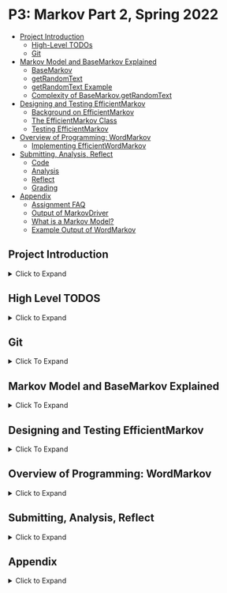 # P3: Markov Part 2, Spring 2022

- [Project Introduction](#project-introduction)
    - [High-Level TODOs](#high-level-todos)
    - [Git](#git)
- [Markov Model and BaseMarkov Explained](#markov-model-and-basemarkov-explained)
    - [BaseMarkov](#basemarkov)
    - [getRandomText](#getrandomtext)
    - [getRandomText Example](#getrandomtext-example)
    - [Complexity of BaseMarkov.getRandomText](#complexity-of-basemarkovgetrandomtext)
- [Designing and Testing EfficientMarkov](#designing-and-testing-efficientmarkov)
    - [Background on EfficientMarkov](#background-on-efficientmarkov)
    - [The EfficientMarkov Class](#the-efficientmarkov-class)
    - [Testing EfficientMarkov](#testing-efficientmarkov)
- [Overview of Programming: WordMarkov](#overview-of-programming-wordmarkov)
    - [Implementing EfficientWordMarkov](#implementing-efficientwordmarkov)
- [Submitting, Analysis, Reflect](#submitting-analysis-reflect)
    - [Code](#code)
    - [Analysis](#analysis)
    - [Reflect](#reflect)
    - [Grading](#grading)
- [Appendix](#appendix)
    - [Assignment FAQ](#assignment-faq)
    - [Output of MarkovDriver](#output-of-markovdriver)
    - [What is a Markov Model?](#what-is-a-markov-model)
    - [Example Output of WordMarkov](#example-output-of-wordmarkov)


## Project Introduction
<details>
<summary>Click to Expand</summary>

The introduction to Markov Part 1 https://coursework.cs.duke.edu/201-public-documentation/P2-Markov-Part-1/-/blob/main/README.md  is appropriate to this project: generating random text using a Markov Model -- you should read that for background.

In this assignment, you'll be given a program that generates text using a Markov Model. You'll fork and clone the Git repository accessible via https://coursework.cs.duke.edu/201fall21/P3-markov-part2/-/tree/main. You'll do three things to complete this assignment:

1. Create a more efficient version of the `BaseMarkov` class by inheritance/extension. The new class is named `EfficientMarkov`. You're given a shell .java file for this class.
2. Create a similar more efficient class named `EfficientWordMarkov` of a provided program that uses words rather than characters. This program will leverage your `WordGram` class from Markov Part 1. You're given a working version of `WordGram` but no starter file for `EfficientWordMarkov`.
3. Develop and run benchmark tests comparing the base, inefficient class with the more efficient class you developed. You'll answer questions based on the benchmarks you run. Answer these questions and submit to Gradescope as a separate analysis assignment for P3: Efficient Markov Analysis.
</details>

## High Level TODOS
<details>
<summary>Click to Expand</summary>

Fork and clone the project. Then run the `MarkovDriver` program and verify its output matches the output given below. Then run the JUnit tests in `MarkovTest`, adding the JUnit library to your project if necessary.

Read about the differences between Base and Efficient methods, these differences are described below and manifest in different implementations of two methods: `setTraining` and `getFollows`. Understand the differences at a high-level and then implement these two methods as part of creating the class `EfficientMarkov`. Run `MarkovDriver` and `MarkovTest` after modifying these to use and test your `EfficientMarkov` class.

Implement the class `EfficientWordMarkov`, modeling it on `BaseWordMarkov` and making an internal map similar to `EfficientMarkov` but using `WordGram` objects as keys rather than strings. Test this implementation by running `MarkovDriver` modifying it to use your `WordGram` markov generating programs.

Submit code to Gradescope. Complete analysis and submit that to Gradescope.
</details>

## Git
<details>
<summary>Click To Expand</summary>

The URL for the code for the coding part of this assignment is: https://coursework.cs.duke.edu/201fall21/P3-markov-part2/-/tree/main. 

Fork, clone, and import the cloned project from the file system. **Be sure to fork first.** Then clone using the SSH URL after using a terminal window to `cd` into your IntelliJ workspace. 

When you make a series of changes you want to 'save', you'll push those changes to your GitLab repository. You should do this after major changes, certainly every hour or so of coding. You'll need to use the standard Git sequence to commit and push to GitLab:

```bash
git add .
git commit -m 'a short description of your commit here'
git push
```
</details>

## Markov Model and BaseMarkov Explained
<details>
<summary>Click To Expand</summary>


You'll create a more efficient version of the class `BaseMarkov` that generates random text using a Markov Model; the new class is named `EfficientMarkov`. You'll need to understand what a Markov Model is, how the `BaseMarkov` class works, and the ideas behind how to create the class `EfficientMarkov`. Your task in this part of the assignment is to create this more efficient class, verify that it works the same as the inefficient `BaseMarkov` class, and analyze the performance using a benchmarking program. To do this you'll need to understand how `BaseMarkov` works, how to make it more efficient using maps, and how the benchmarking program leverages inheritance and interfaces to run.

An order-k Markov model uses strings of k-letters to predict text, these are called *k-grams*. It's also possible to use k-grams that are composed of words rather than letters. An order-2 Markov model uses two-character strings or *bigrams* to calculate probabilities in generating random letters. A string called the *training text* is used to calculate these probabilities. For more on this model, see the [appendix](#appendix), or see the example in the next section.


### BaseMarkov
<details>
<summary>Click To Expand</summary>

`BaseMarkov` provides simple implementations of the methods defined in the interface `MarkovInterface`. The important methods that will change to make the class more efficient are `setTraining` and `getFollows`. You'll `@Override` these methods when creating `EfficientMarkov`, but otherwise rely on inherited methods from `BaseMarkov`.
</details>

### getRandomText
<details>
<summary>Click To Expand</summary>


The method we want to optimize to be more efficient is method `getRandomText()`. At a high level, the method works as follows (the exact code for `BaseMarkov.getRandomText()` is provided below). 

- Choose a random substring of `k` characters `current` from the text of length *N*:
- Repeat the following sequence of steps (with a `for` loop) up to the desired length *T*:
    - Get a list of all the characters in the training text that follow `current`
    - Choose one of those characters at random
    - If this character is `PSEUDO_EOS`
        - stop generating new text and `break` out of the `for` loop.
    - Otherwise,
        - Take the last *k*-1 characters of `current` and append this character onto the end of `current`.


</details>

### getRandomText Example
<details>
<summary>Click To Expand</summary>

Here is an example of how the algorithm works. Suppose we're using an order 3-gram (i.e., k=3) and the training text for generating characters is 

***"then five of these themes were themes were thematic in my theatre"***

Then the algorithm would proceed as follows:

- Choose a 3-letter substring from the text at random as the starting current 3-gram. This happens in method `BaseMarkov.getRandomText()` before the for-loop.
- Suppose this text referenced in `current` on line 56 is "the". These three characters are the start of the random text generated by the Markov model. In the loop above, the method `.getFollows(current)` is called on line 60. This method returns a list of all the characters that follow `current`, or "the", in the training text. This is `{"n", "s", "m", "m", “m", "a"}` in the text above -- look for each occurrence of "the" and see the character that follows to understand this returned list.
- One of these characters is chosen at random, is appended to `sb` as part of the randomly generated text, and then `current` is changed to drop the first character and add the last character. So if `"m"` is chosen at random (and it's more likely to be since there are two m's) the String `current` becomes `"hem"`.
- The loop iterates again and `"hem"` is passed to `getFollows()` -- the returned list will be `{"e", "e", "a"}`. The process continues until the designated number of random characters has been generated.
- In the example above if the string `"tre"` is chosen as the initial value of `current`, or becomes the value of `current` as text is generated, then there is no character that follows. In this case `getFollows("tre")` would return `{PSEUDO_EOS}` where the character `PSEUDO_EOS` is defined as the empty string. The loop in `getRandomText` breaks when `PSEUDO_EOS` is found -- ***this is an edge case and the designated number of random characters will not be generated.***

</details>

### Complexity of BaseMarkov.getRandomText
<details>
<summary>Click To Expand</summary>


As explained in the previous section, generating each random character requires scanning the entire training text to find the following characters when `getFollows` is called. Generating `T` random characters will call `getFollows` `T` times. Each time the entire text is scanned. If the text contains `N` characters, then generating `T` characters from a training text of size `N` is an O(`NT`) operation - meaning that the running time scales with the product of `N` and `T`.
</details>

</details>

## Designing and Testing EfficientMarkov
<details>
<summary>Click To Expand</summary>

You'll need to design, develop, test, and benchmark the new class. You'll create this class and make it extend `BaseMarkov` thus inheriting all its methods and protected instance variables. You'll need to create two constructors, see `BaseMarkov` for details. You'll inherit all the methods of `BaseMarkov` and you'll need to `@Override` two of them: `setTraining` and `getFollows` as described below.  The other methods and instance variables are simply inherited.

### Background on EfficientMarkov
<details>
<summary>Click To Expand</summary>

Calling `BaseMarkov.getFollows` requires looping over the training text of size *N*. In the class `EfficientMarkov`, you'll improve the efficiency of `EfficientMarkov.getFollows` by making it a constant time operation. In order to accomplish this, you'll need to create and initialize a `HashMap` instance variable used in `getFollows`. 

This means that in `EfficientMarkov`, we will scan through the training text of size *N* once before generating *T* random characters by calling `getFollows` *T* times.This makes `EfficientMarkov` text generation an O(*N*+*T*) operation instead of the O(*NT*) for `BaseMarkov` - that is, the running time scales with the sum of *N* and *T* instead of the product. We call this linear growth instead of quadratic.

Instead of rescanning the entire text of *N* characters as in `BaseMarkov`, you'll write code to store each unique k-gram as a key in the instance variable `myMap`, with the characters/single-char strings that follow the k-gram in a list associated as the value of the key. This will be done in the overridden method `EfficientMarkov.setTraining`. In the constructor, you'll create an instance variable `myMap` and fill it with keys and values in the method `EfficientMarkov.setTraining`.

**The keys in `myMap` are k-grams in a k-order Markov model**. Suppose we're creating an order-3 Markov Model and the training text is the string `"bbbabbabbbbaba"`. Each different k-gram in the training text will be a key in the map (e.g. `"bbb"`). **The value associated with each k-gram key is a list of single-character strings that follow the key in the training text (e.g. {`"a"`, `"a"`, `"b"`})**.  *Your map will have Strings as keys and each key will have an `ArrayList<String>` as the corresponding value.*

Let’s consider other 3-grams in the training text. The 3-letter string `"bba"` occurs three times, each time followed by `'b'`. The 3-letter string `"bab"` occurs three times, followed twice by `'b'` and once by `'a'`. 

What about the 3-letter string `"aba"`? It only occurs once, and it occurs at the end of the string, and thus is not followed by any characters. So, if our 3-gram is ever `"aba"` we will always end the text with that 3-gram. Suppose instead, there is one instance of `"aba"` followed by a `'b'` and another instance at the end of the text, then if our current 3-gram was `"aba"` we would have a 50% chance of ending the generation of random text early.

To represent this special case in our structure, we say that `"aba"` here is followed by an end-of-string (EOS) character. This isn't a real character, but a special String/character we'll use to indicate that the process of generating text is over.***While generating text, if we randomly choose the end-of-string character to be our next character, then instead of actually adding a character to our text, we simply stop generating new text and return whatever text we currently have.*** For this assignment, to represent an end-of-string character you'll use the static constant `PSEUDO_EOS` – see `MarkovModel.getRandomText` method for how this constant is used when generating random text.

</details>


### Constructors in EfficientMarkov
<details>
<summary>Click To Expand</summary>

One constructor has the order of the markov model as a parameter and the other,default constructor calls `this(3)` to set the order to three. The parameterized constructor you write will first call `super(order)` to initialize inherited state --- you'll then initialize the instance variable `myMap` to a `HashMap`. 

</details>

### Building myMap in setTraining
<details>
<summary>Click To Expand</summary>

You must set `myText` to the parameter text as the first line in your new `setTraining` implementation. You can do this directly, or by calling `super.setTraining(text)`.

For `getFollows` to function correctly, even the first time it is called, you'll clear and initialize the map when the overridden method `setTraining` method is called. At the beginning of your method, after setting the value of `myText`, write `myMap.clear()` to accomplish this.

Implement the method according to the background. As a refresher, here are the list of steps you need to complete:

The map will be constructed in the parameterized constructor and keys/values added in this method. To continue with the previous example, suppose we're creating an order-3 Markov Model and the training text is the string `"bbbabbabbbbaba"`.

| Key | List of Values |
| ---- | ------        |
| `"bbb"` | `{"a", "b", "a"}` |
| `"bba"` | `{"b", "b", "b"}` |
| `"bab"` | `{"b", "b", "a"}` |
| `"abb"` | `{"a", "b"}` |
| `"aba"` | `{PSEUDO_EOS}` |


In processing the training text from left-to-right, e.g., in the method `setTraining`, we see the following 3-grams starting with the left-most 3-gram `“bbb”`. Your code will need to generate every 3-gram in the text as a possible key in the map you'll build. Use the `String.substring()` method to create substrings of the appropriate length, i.e., `myOrder`. In this example the keys/Strings you'll generate are:

`bbb` -> `bba` -> `bab` -> `abb` -> `bba` -> `bab` -> `abb` -> `bbb` -> `bbb` -> `bba` -> `bab` -> `aba`

You'll create these using `myText.substring(index, index+myOrder)` if `index` is accessing all valid indices.

As you create these keys, you'll store them in the map and add each of the following single-character strings to the ArrayList value associated with the 3-gram key.

For example, you'd expect to see these keys and values for the string `"bbbabbabbbbaba"`. The order of the keys in the map isn't known, but for each key the order of the single-character strings should be as shown below -- the order in which they occur in the training text.

</details>

### Method getFollows in EfficientMarkov
<details>
<summary>Click to Expand</summary>

This method simply looks up the key in a map and returns the associated value: an `ArrayList` of single-character strings that was created when `setTraining` is called. If the key isn't in the map you should throw an exception, e.g., 

`throw new NoSuchElementException(key+" not in map");`

The code in this version of `getFollows` is constant time because if the key is in the map, the corresponding value is simply returned. The value for each key is set in the method `setTraining`.

</details>

### Testing EfficientMarkov
<details>
<summary>Click to Expand</summary>

To test that your code is doing things faster and not differently, you can use the same text file and the same order *k* for k-grams for `EfficientMarkov` model. Simply use an `EfficientMarko`v object rather than a `BaseMarkov` object when running `MarkovDriver`. 

***If you use the same seed in constructing the random number generator used in your new implementation, you should get the same text, but your code should be faster.*** You can use `MarkovDriver` to test this. Do not change the given random seed when testing the program, though you can change it when you'd like to see more humorous and different random text. You can change the seed when you're running the program, **but for testing and for submitting you should use the provided seed 1234.**  

</details>



### JUnit for EfficientMarkov
<details>
<summary>Click to Expand</summary>

Use the JUnit tests in the `MarkovTest` class as part of testing your code. ***You will need to change the class being tested that's returned by the method `getModel`***. For discussion on using JUnit tests, see the [section in this document](https://coursework.cs.duke.edu/201-public-documentation/P2-Markov-Part-1/-/blob/main/README.md#junit-tests-explained) on how to run a Java program that uses JUnit tests. You may need to add JUnit 5 to the project -- you can do this by using option-enter and choosing that version of JUnit. On Windows machines use ALT-enter. Alternatively, right click any red text in IntelliJ relating to JUnit, click "Show Context Actions", and select the most recent version of JUnit.

</details>



### Debugging Your Code in EfficientMarkov
<details>
<summary>Click to Expand</summary>

It’s hard enough to debug code without random effects making it even harder. In the `BaseMarkov` class you’re provided, the Random object used for random-number generation is constructed as follows:

`myRandom = new Random(RANDOM_SEED);`

`RANDOM_SEED` is defined to be 1234. Using the same seed to initialize the random number stream ensures that the same random numbers are generated each time you run the program. Removing `RANDOM_SEED` and using `new Random()` will result in a different set of random numbers, and thus different text, being generated each time you run the program. This is more amusing, but harder to debug. ***If you use a seed of `RANDOM_SEED` in your `EfficientMarkov` model, you should get the same random text as when the brute-force method from `BaseMarkov` is used.*** This will help you debug your program because you can check your results with those of the code you’re given which you can rely on as being correct. You'll get this behavior "for free" since the first line of your `EfficientMarkov` constructor will be `super(order)` -- which initializes the `myRandom` instance variable.

</details>

</details>

## Overview of Programming: WordMarkov
<details>
<summary>Click to Expand</summary>

If you change the `MarkovDriver` to use a `BaseWordMarkov` class instead of a `BaseMarkov` class then words rather than characters will be used to generate a model. You'll need a working `WordGram` class from the [Part 1 Markov Assignment](https://coursework.cs.duke.edu/201fall21/P2-Markov-Part-1). *One is provided for you to use as part of the code you clone from the Git repository*. Text generated for 50 words is shown in the [appendix](#appendix). Here a k-gram is a sequence of *k* words, e.g., a `WordGram` rather than a String of k-characters. You can generate this using `MarkovDriver` and the `BaseWordMarkov` object in that class.

Just as you created `EfficientMarkov` by extending `BaseMarkov`, you'll create `EfficientWordMarkov` by extending `BaseWordMarkov`. You'll create two constructors and implement two methods similar to those in `EfficientMarkov`: `setTraining` and `getFollows`. The difference is that instead of String objects as keys in a map you'll be using `WordGram` objects as keys. You must create the `EfficientWordMarkov` class from scratch; you're not provided with starter code.

### Implementing EfficientWordMarkov
<details>
<summary>Click to Expand</summary>

You'll model this class on the `EfficientMarkov` class you've already implemented and tested. See the previous section for details. However in this version you will use `WordGram` objects as keys in a map and the instance variable String `myText` from `BaseMarkov` becomes `String[] myWords` in `BaseWordMarkov`. 

You'll create two constructors in `EfficientWordMarkov`: `public EfficientWordMarkov()` and `public EfficientWordMarkov(int order)`. These constructors should be identical to those in `EfficientMarkov` (default order 3, initialize myMap to be a new HashMap).

You'll need to use the code in `BaseWordMarkov` to help reason about how to write `setTraining` in `EfficientWordMarkov`. The `EfficientWordMarkov.getFollows` method is the same as in `EfficientMarkov`, though `myMap` is different. Now it's `Map<WordGram, ArrayList<String>>` since words are used rather than characters. You'll need to reason how to create the map and initialize its contents in `setTraining`.

***In creating an array of words, you should use `text.split("\\s+")` to process the String passed to `setTraining` into an array of "words" separated by whitespace. You'll see this code in `BaseWordMarkov`.***

Some hints about `EfficientWordMarkov` compared with `EfficientMarkov`:
- Instance variable is `myWords` rather than `myText`, see `BaseWordMarkov` for details.
- Instead of using `String.substring()` to create a String for every key, you'll create a new `WordGram` for every key in the map.
- Instead of using a one-character `String` to follow each key, you'll use the appropriate `String` in `myWords` as the string that follows each key.
- In method `getRandomText` you can call the `shiftAdd` method after finding a following word (by calling `getFollows`). Recall that `shiftAdd` creates a new `WordGram` object, you'll use this as the key for generating the next word at random.

To test your class, use it in the `MarkovDriver` program and compare the output to what's generated by `BaseWordMarkov` just as you did when [Testing `EfficientMarkov`](#testing-efficientmarkov).
</details>

</details>

## Submitting, Analysis, Reflect 
<details>
<summary>Click to Expand</summary>

### Code
Push your code to Git. Do this often. You can use the autograder on Gradescope to test your code. You should NOT complete the reflect form until you're done with all the coding portion of the assignment. Since you may uncover bugs from the autograder, you should wait until you've completed debugging and coding before completing the reflect form.

### Analysis
<details>
<summary>Click to Expand</summary>

You're given a class `Benchmark` that runs several tests that allow you to compare the performance (in terms of the program runtime) of the default, brute-force `BaseMarkov` and the more efficient map-based `EfficientMarkov` code. The code you start with uses `data/hawthorne.txt`, which is the text of ***A Scarlet Letter***, a text of 487,614 characters (as you'll see in the output when running the benchmark tests). The class uses `BaseMarkov`, but can be easily changed to use `EfficientMarkov` by changing the appropriate line in the `getMarkov` method called from main. You're free to alter this class.

Answer the following questions in your analysis. You'll submit your analysis as a separate PDF as a separate assignment ***to Gradescope***. Note that we are not looking for particular numbers so much as reasonable interpretations of your results.

1. *Change made on 5:30 PM on Sept 25: Use provided data rather than run your own*. 

Use this data for `BaseMarkov` run on staff laptop via the `BenchMark` program using the default file and an order 5 Markov Model.
|time |   source | #chars |
|------|--------|------|
|0.107   |487614  |1000 |
|0.204   |487614  |2000 |
|0.302   |487614  |8000 |
|1.440   |487614  |16000 |
|2.825   |487614  |32000 |
|5.674   |487614  |64000 |

The program also generates 4,096 characters using texts that increase in size from 487,614 characters to 4,876,140 characters (10 times the number).  This data is shown below.

|time |   source | #chars |
|------|--------|------|
|0.370   |487614  |4096 |
|0.720   |975228  |4096 |
|1.065  |1462842 |4096 |
|1.421   |1950456 |4096 |
|1.795   |2438070 |4096 |
|2.121   |2925684 |4096 |
|2.531   |3413298 |4096 |


In your analysis file, include an explanation as to whether the timings support the O(*NT*) quadratic growth analysis. That is, do your timings suggest that the running time scales with the product of the size of the training text *N* and the number of characters to be generated *T*. Use the fact that for some runs *N* is fixed and *T* varies whereas in the other runs *T* is fixed and *N* varies.

2. Determine (from running `Benchmark.java`) how long it takes for `EfficientMarkov` to generate 2,000, 4,000, 8,000, 16,000, and 32,000 random characters using the default file and an order 5 Markov Model. Include these timings in your report. The program also generates 4,096 characters using texts that increase in size from 487,614 characters to 4,876,140 characters (10 times the number). In your analysis file include an explanation as to whether the timings support the O(*N*+*T*) analysis. That is, do your timings suggest that the running time scales with the sum of the size of the training text *N* and the number of characters to be generated *T*.

3. Read the article *Can’t Access GPT-3? Here’s GPT-J — Its Open-Source Cousin* accessible via this link: https://towardsdatascience.com/cant-access-gpt-3-here-s-gpt-j-its-open-source-cousin-8af86a638b11 . Describe any thoughts you have about the article as it relates to this assignment. 

***After completing the analysis questions you submit your answers in a PDF to Gradescope in the appropriate assignment.***

</details>

### Reflect

Answer questions in this form: https://docs.google.com/forms/d/e/1FAIpQLSfsEbHxVJSP3GwxTGf17FaS8FjAvzb9cyhpfKwBouKTsDVV8Q/viewform 

### Grading

For this program grading will be:

| Points | Grading Criteria |
| ------ | ------ |
| 16 | Correctness of EfficientMarkov and EfficientWordMarkov code. (10 for EfficientMarkov, 5 for EfficientWordMarkov, 1 for API)|
| 6 | Answers to analysis questions |
| 2 | Reflect form |

</details>

## Appendix
<details>
<summary>Click to Expand</summary>

### Assignment FAQ

**My unchanged `BaseMarkov` does not produce the same output as reported above or does not give the correct number of characters as described in `analysis.txt`.** 

Post to Ed. This is unlikely to happen for correct programs.

**When I run `Benchmark` using `EfficientMarkov`, it takes even longer than `BaseMarkov` and/or generates an `OutOfMemoryException`.**

Make sure you clear the map at the start of `setTraining` by calling `myMap.clear()`. Because the `Benchmark` class creates a single `EfficientMarkov` object and calls `setTraining()` several times, if you do not clear the map, new values will be added every time the method is called.

**How can I debug my `EfficientMarkov` implementation?**

You can test your implementation by providing a String like `“bbbabbabbbbaba”` as the training text and print the keys and values of the map you build to confirm that your map is constructed correctly. Working out simple cases by hand and confirming them with your code is a good way to test code in general.
In order to run your code, you can make some changes to the `main()` method in `MarkovDriver` or `Benchmark`.

**How do I deal with randomness?**

It’s hard enough to debug code without random effects making it even harder. In the `MarkovModel` class you’re provided, the Random object used for random-number generation is constructed as follows:

`myRandom = new Random(RANDOM_SEED);`

`RANDOM_SEED` is defined to be 1234. Using the same seed to initialize the random number stream ensures that the same random numbers are generated each time you run the program. Removing `RANDOM_SEED` and using `new Random()` will result in a different set of random numbers, and thus different text, being generated each time you run the program. This is more amusing, but harder to debug. If you use a seed of `RANDOM_SEED` in your `EfficientMarkov` model you should get the same random text as when the brute-force method is used. This will help you debug your program because you can check your results with those of the code you’re given which you can rely on as being correct. You'll get this behavior "for free" since the first line of your `EfficientMarkov` constructor will be `super(order)` -- which initializes the `myRandom` instance variable.

If you use the same `RANDOM_SEED` in constructing the random number generator used in your new implementation, you should get the same text, but your code should be faster. You can use `MarkovDriver` to test this. Do not change the given `RANDOM_SEED` random seed when testing and submitting the program, though you can change it when you'd like to see more humorous and different random text.

**The length of the Markov Model is way too small**
 
The code is encountering the EOS tag too soon and then exiting - look over where you’re adding the EOS tag.

### Output of MarkovDriver
<details>
<summary>Click to Expand</summary>

This table shows the output of different Markov Models for President Trump's State of the Union address in 2017 and President Bush's State of the Union address in 2007. 

| k | President Trump State of the Union 2017 | President Biden State of the Union 2021 |
| - | ------                                  | ------                                 |
| 1 |  t bers, thatetiourotha atr Itry es tr l en thed mpparow eves, The l t. tos tive derke, t d, by. Ames ther ais, outyeneanonerod pisind Th. pr cres olinacrop a chencon borurenge ind on thers thest wat w | r bus io vear mans anovine se futinybereagicorthences – min pl anginsethec. lid Imint a me e estoreon We alel the tho Wed orreshilthe- lrien thaionveost NIDandend jon cempest Amaid ofit’r thnkege awis |
| 2 | ps of Yort sameriabonuchismany to reving theiregive nor toget ou, war. Shat ve vinno Nat thar deart ree.” Alatiall ar And on Natiens, to plese — and on, an eve imboyme shly offely, as penigh Kengrear| om of rovestin thater the meris to becaust Chilly th. It’s itiand Amerear precouleassarms on Just it usell cour con 9/11.3 muld st an ton. Stax owthat to come so puble coles divered magaild ouggle vi|
| 3 | f us the pracificity othe including. Pare workers of his Capitol, meets with in againspire food there need. Aftere in our strain. We regislast, homento uneminists, them, thinally are top prover our Go | irst on pock of their a Medica’s demong Right ten andame failesses at I know – it we cans by bet why time to said by more imple. We ass the wrong the nation a your drugs. Tonighternet, and in Famillio |
| 4 | arriorities why, this like Congressure the nearly 400, incoln an incredible to hardships are build our countain minor Otto join me it, but where break to than $4,000 — so Americans — manufacture of St | life can will crising the faucet again. The world. Talk away. So how right — and get by negotiating than 400,000 pharmacism to be big tax brack up. That I’m provided to act police President have act. |
| 5 | has taughters order Patrol Agents, and together, gaining our difficult — because of the authority and that we do. I will be a major plants will determined a tube to endured by criminals and minor chi | permanent study shot an option during the productive diseases opens without our high-speed international to Americans can be first 100 Days of joy, cried out the central challenges facing nothing up. |
</details>

### What is a Markov Model?
<details>
<summary>Click to Expand</summary>

An order-k Markov model uses strings of k-letters to predict text: these are called *k-grams*. It's also possible to use k-grams that are composed of words rather than letters. An order-2 Markov model uses two-character strings or *bigrams* to calculate probabilities in generating random letters. A string called the *training text* is used to calculate these probabilities.

For example, suppose that in the text we're using for generating random letters, the so-called training text, using an order-2 Markov model, the bigram `"th"` is followed 50 times by the letter `"e"`, 20 times by the letter `"a"`, and 30 times by the letter `"o"`, because the sequences `"the"`, `"tha"`, and `"tho"` occur 50, 20, and 30 times, respectively while there are no other occurrences of `"th"` in the text we're modeling.

Now suppose that in generating random text using an order-2 Markov process we generate the bigram `"th"` --- then based on this bigram we must generate the next random character using the order-2 model. The next letter will be an 'e' with a probability of 0.5 (50/100); will be an 'a' with probability 0.2 (20/100); and will be an 'o' with probability 0.3 (30/100). If 'e' is chosen, then the next bigram used to calculate random letters will be `"he"` since the last part of the old bigram is combined with the new letter to create the next bigram used in the Markov process.

Rather than using probabilities explicitly, your code will use them implicitly. You'll store 50 occurrences of `"e"`, 20 occurrences of `"a"` and 30 occurrences of `"o"` in an `ArrayList`. You'll then choose one of these at random. This will replicate the probabilities, e.g., of 0.3 for `"o"` since there will be 30 `"o"` strings in the 100-element `ArrayList`.
</details>

### Example Output of WordMarkov
<details>
<summary>Click to Expand</summary>

| k | President Trump State of the Union 2017 | President Biden State of the Union 2021 |
| - | ------                                  | ------                                 |
| 1 | friends on Long Island. His tormentors wanted to reform is moving a train tracks, exhausted from Mexico to reopen an order directing Secretary Mattis to independence, and a mountain, we are dreamers too. Here tonight — and paramedics who will see their corrupt dictatorship, I am asking both parties as | the 21st Century. We cannot walk away from their net worth increase by man—made and save lives. And we will long endure is familiar, this podium, and I know the American households. We’ve done nothing – Democrats and billionaires who knows what it’s in that have to leave. Our grids|
| 2 | expected, and others we could never have imagined. We have faced challenges we expected, and others we could never have imagined.  We have faced challenges we expected, and others we could never have imagined. We have shared in the gallery with Melania. Ashlee was aboard one of our country. The | survive. It did. But the struggle is far from over. The questionof whether our democracy since the Great Depression. The worst economic crisis since the Great Depression. The worst pandemic in a direct and proportionate way to Russia’s interference in our mutual interests. As we gather here tonight, the|
| 3 | respect our country. The fourth and final pillar protects the nuclear family by ending chain migration. Under the current broken system, a single immigrant can bring in virtually unlimited numbers of distant relatives. Under our plan, those who meet education and work requirements, and show good moral character, will be | we need to ensure greater equity and opportunity for women. Let’s get the Paycheck Fairness Act to my desk as soon as possible. I also hope Congress can get to my desk the Equality Act to protect Asian Americans and Pacific Islanders from the vicious hate crimes we’ve seen this |
| 4 | we passed tax cuts, roughly 3 million workers have already gotten tax cut bonuses — many of them thousands of dollars per worker.  Apple has just announced it plans to invest a total of $350 billion in America, and hire another 20,000 workers. This is our new American moment. There | our tables. Immigrants have done so much for America during the pandemic – as they have throughout our history. The country supports immigration reform. Congress should act. We have a giant opportunity to bend to the arc of the moral universe toward justice. Real justice. And with the plans I|
| 5 | did not stay silent. America stands with the people of Iran in their courageous struggle for freedom. I am asking the Congress to end the dangerous defense sequester and fully fund our great military. As part of our defense, we must modernize and rebuild our nuclear arsenal, hopefully never having | soul of America – we need to protect the sacred right to vote. More people voted in the last presidential election than ever before in our history – in the middle of one of the worst pandemics ever. That should be celebrated. Instead it’s being attacked. Congress should pass H.R.|

</details>
